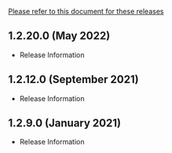 [Please refer to this document for these releases](https://support.purestorage.com/Solutions/Microsoft_Platform_Guide/System_Center_Suite/Management_Pack)
## 1.2.20.0 (May 2022)

* Release Information
## 1.2.12.0 (September 2021)

* Release Information
## 1.2.9.0 (January 2021)

* Release Information